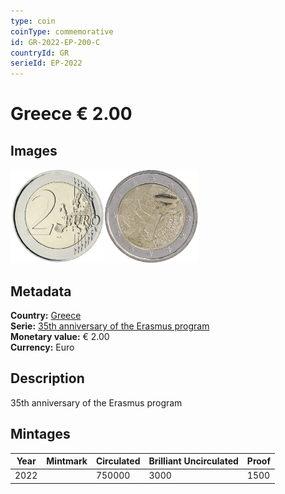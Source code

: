 ```yaml
---
type: coin
coinType: commemorative
id: GR-2022-EP-200-C
countryId: GR
serieId: EP-2022
---
```


# Greece € 2.00

## Images

<img src="../../Images/common-2007-200.webp" height="150" alt="Front image"><img src="Images/GR-2022-200.webp" height="150" alt="Back image">

## Metadata

**Country:** [Greece](../../Countries/Greece/index.md)\
**Serie:** [35th anniversary of the Erasmus program](index.md)\
**Monetary value:** € 2.00\
**Currency:** Euro

## Description

35th anniversary of the Erasmus program

## Mintages

| Year | Mintmark | Circulated | Brilliant Uncirculated | Proof |
| ---- | -------- | ---------- | ---------------------- | ----- |
| 2022 |          | 750000     | 3000                   | 1500  |
